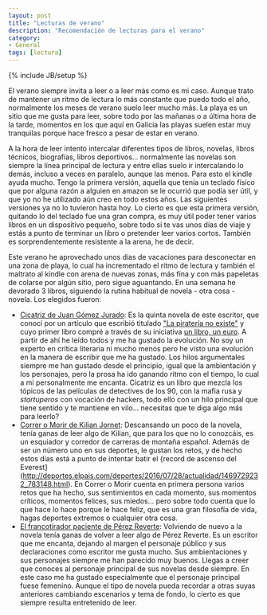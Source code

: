 ```yaml
---
layout: post
title: "Lecturas de verano"
description: "Recomendación de lecturas para el verano"
category:
- General 
tags: [lectura]
---
```

{% include JB/setup %}

El verano siempre invita a leer o a leer más como es mi caso. Aunque trato de mantener un ritmo de lectura lo más constante que puedo todo el año, normalmente los meses de verano suelo leer mucho más. La playa es un sitio que me gusta para leer, sobre todo por las mañanas o a última hora de la tarde, momentos en los que aquí en Galicia las playas suelen estar muy tranquilas porque hace fresco a pesar de estar en verano. 

A la hora de leer intento intercalar diferentes tipos de libros, novelas, libros técnicos, biografías, libros deportivos... normalmente las novelas son siempre la línea principal de lectura y entre ellas suelo ir intercalando lo demás, incluso a veces en paralelo, aunque las menos. Para esto el kindle ayuda mucho. Tengo la primera versión, aquella que tenía un teclado físico que por alguna razón a alguien en amazon se le ocurrió que podía ser útil, y que yo no he utilizado aún creo en todo estos años. Las siguientes versiones ya no lo tuvieron hasta hoy. Lo cierto es que esta primera versión, quitando lo del teclado fue una gran compra, es muy útil poder tener varios libros en un dispositivo pequeño, sobre todo si te vas unos días de viaje y estás a punto de terminar un libro o pretender leer varios cortos. También es sorprendentemente resistente a la arena, he de decir.

Este verano he aprovechado unos días de vacaciones para desconectar en una zona de playa, lo cual ha incrementado el ritmo de lectura y también el maltrato al kindle con arena de nuevas zonas, más fina y con más papeletas de colarse por algún sitio, pero sigue aguantando. En una semana he devorado 3 libros, siguiendo la rutina habitual de novela - otra cosa - novela. Los elegidos fueron:

* [Cicatriz de Juan Gómez Jurado](https://www.amazon.es/Cicatriz-Juan-G%C3%B3mez-Jurado-ebook/dp/B016OK7KIE/ref=sr_1_1_twi_kin_1?ie=UTF8&qid=1465830646&sr=8-1&keywords=juan+gomez+jurado): Es la quinta novela de este escritor, que conocí por un artículo que escribió titulado ["La piratería no existe"](https://hipertextual.com/2011/01/la-pirateria-no-existe) y cuyo primer libro compré a través de su iniciativa [un libro, un euro](http://www.1libro1euro.es/). A partir de ahí he leído todos y me ha gustado la evolución. No soy un experto en crítica literaria ni mucho menos pero he visto una evolución en la manera de escribir que me ha gustado. Los hilos argumentales siempre me han gustado desde el principio, igual que la ambientación y los personajes, pero la prosa ha ido ganando ritmo con el tiempo, lo cual a mi personalmente me encanta. Cicatriz es un libro que mezcla los tópicos de las películas de detectives de los 90, con la mafia rusa y *startuperos* con vocación de hackers, todo ello con un hilo principal que tiene sentido y te mantiene en vilo... necesitas que te diga algo más para leerlo?
* [Correr o Morir de Kilian Jornet](https://www.amazon.es/Correr-morir-Kilian-Jornet-Burgadas-ebook/dp/B0068OVKU6?ie=UTF8&SubscriptionId=AKIAJUEQ2H4IMEQPN7LA&tag=kindlelibros-21): Descansando un poco de la novela, tenía ganas de leer algo de Kilian, que para los que no lo conozcáis, es un esquiador y corredor de carreras de montaña español. Además de ser un número uno en sus deportes, le gustan los retos, y de hecho estos días está a punto de intentar batir el {record de ascenso del Everest](http://deportes.elpais.com/deportes/2016/07/28/actualidad/1469729232_783148.html). En Correr o Morir cuenta en primera persona varios retos que ha hecho, sus sentimientos en cada momento, sus momentos críticos, momentos felices, sus miedos... pero sobre todo cuenta que lo que hace lo hace porque le hace feliz, que es una gran filosofía de vida, hagas deportes extremos o cualquier otra cosa.
* [El francotirador paciente de Pérez Reverte](https://www.amazon.es/El-francotirador-paciente-Arturo-P%C3%A9rez-Reverte-ebook/dp/B00G6JDA0G/ref=sr_1_1?ie=UTF8&qid=1471371667&sr=8-1&keywords=el+francotirador+paciente+kindle): Volviendo de nuevo a la novela tenía ganas de volver a leer algo de Pérez Reverte. Es un escritor que me encanta, dejando al margen el personaje público y sus declaraciones como escritor me gusta mucho. Sus ambientaciones y sus personajes siempre me han parecido muy buenos. Llegas a creer que conoces al personaje principal de sus novelas desde siempre. En este caso me ha gustado especialmente que el personaje principal fuese femenino. Aunque el tipo de novela pueda recordar a otras suyas anteriores cambiando escenarios y tema de fondo, lo cierto es que siempre resulta entretenido de leer.

